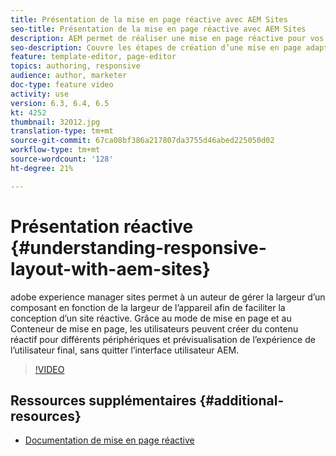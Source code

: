 ```yaml
---
title: Présentation de la mise en page réactive avec AEM Sites
seo-title: Présentation de la mise en page réactive avec AEM Sites
description: AEM permet de réaliser une mise en page réactive pour vos pages à l’aide du composant Conteneur de mises en page. Grâce à la mise en page réactive, les auteurs de contenu peuvent créer du contenu réactif pour différents périphériques et prévisualisation de l’expérience de l’utilisateur final dans AEM.
seo-description: Couvre les étapes de création d’une mise en page adaptée pour différents périphériques.
feature: template-editor, page-editor
topics: authoring, responsive
audience: author, marketer
doc-type: feature video
activity: use
version: 6.3, 6.4, 6.5
kt: 4252
thumbnail: 32012.jpg
translation-type: tm+mt
source-git-commit: 67ca08bf386a217807da3755d46abed225050d02
workflow-type: tm+mt
source-wordcount: '128'
ht-degree: 21%

---
```



# Présentation réactive {#understanding-responsive-layout-with-aem-sites}

adobe experience manager sites permet à un auteur de gérer la largeur d’un composant en fonction de la largeur de l’appareil afin de faciliter la conception d’un site réactive. Grâce au mode de mise en page et au Conteneur de mise en page, les utilisateurs peuvent créer du contenu réactif pour différents périphériques et prévisualisation de l’expérience de l’utilisateur final, sans quitter l’interface utilisateur AEM.

>[!VIDEO](https://video.tv.adobe.com/v/32012?quality=12&learn=on)

## Ressources supplémentaires {#additional-resources}

* [Documentation de mise en page réactive](https://docs.adobe.com/content/help/fr-FR/experience-manager-65/authoring/siteandpage/responsive-layout.html)
